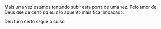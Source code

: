 Mais uma vez estamos tentando subir esta porra de uma vez.
Pelo amor de Deus que de certo pq eu não aguento mais ficar impacado.

Deu tudo certo segue o curso
